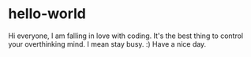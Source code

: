 # hello-world
Hi everyone,
I am falling in love with coding.
It's the best thing to control your overthinking mind.
I mean stay busy. :)
Have a nice day.
